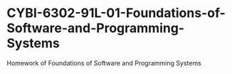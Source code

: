 # CYBI-6302-91L-01-Foundations-of-Software-and-Programming-Systems
Homework of Foundations of Software and Programming Systems

